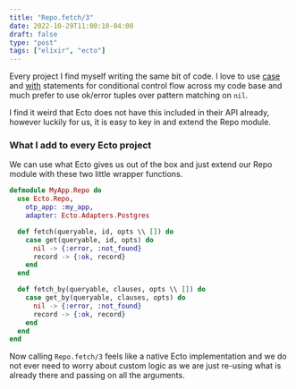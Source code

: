 ```yaml
---
title: "Repo.fetch/3"
date: 2022-10-29T11:00:10-04:00
draft: false
type: "post"
tags: ["elixir", "ecto"]
---
```


Every project I find myself writing the same bit of code.
I love to use [case](https://hexdocs.pm/elixir/Kernel.SpecialForms.html#case/2)
and [with](https://hexdocs.pm/elixir/Kernel.SpecialForms.html#with/1)
statements for conditional control flow across my code base and much prefer to
use ok/error tuples over pattern matching on `nil`.

I find it weird that Ecto does not have this included in their API already, however luckily for us,
it is easy to key in and extend the Repo module.

### What I add to every Ecto project

We can use what Ecto gives us out of the box and just extend our Repo module
with these two little wrapper functions.

```elixir
defmodule MyApp.Repo do
  use Ecto.Repo,
    otp_app: :my_app,
    adapter: Ecto.Adapters.Postgres

  def fetch(queryable, id, opts \\ []) do
    case get(queryable, id, opts) do
      nil -> {:error, :not_found}
      record -> {:ok, record}
    end
  end

  def fetch_by(queryable, clauses, opts \\ []) do
    case get_by(queryable, clauses, opts) do
      nil -> {:error, :not_found}
      record -> {:ok, record}
    end
  end
end
```

Now calling `Repo.fetch/3` feels like a native Ecto implementation and we do
not ever need to worry about custom logic as we are just re-using what is
already there and passing on all the arguments.
